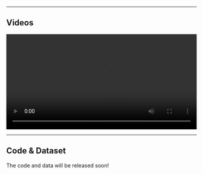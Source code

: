 
----

## Videos

<div>
		<video height="auto" width="100%" controls>
		  <source src="./video/video.mp4" type="video/mp4">
		</video>

	
</div>

----

## Code & Dataset

The code and data will be released soon!